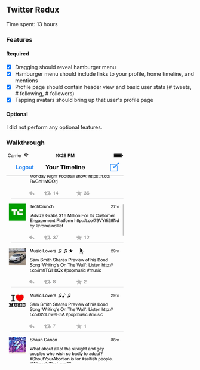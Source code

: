 ## Twitter Redux

Time spent: 13 hours

### Features

#### Required

 * [x] Dragging should reveal hamburger menu
 * [x] Hamburger menu should include links to your profile, home timeline, and mentions
 * [x] Profile page should contain header view and basic user stats (# tweets, # following, # followers)
 * [x] Tapping avatars should bring up that user's profile page

#### Optional

I did not perform any optional features.

### Walkthrough

![Video Walkthrough](SklarDavid-Tumblr-TwitterMenu.gif)


